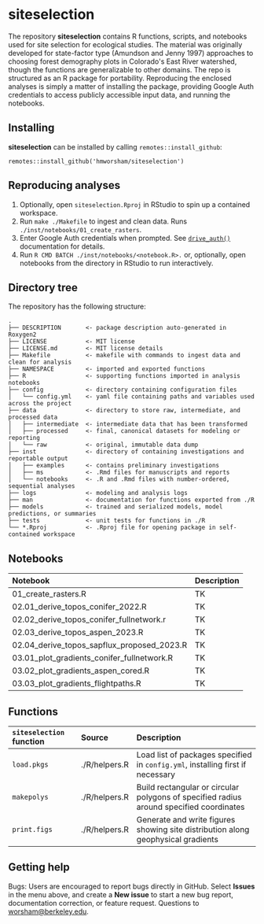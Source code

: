 # siteselection

The repository **siteselection** contains R functions, scripts, and notebooks used for site selection for ecological studies. The material was originally developed for state-factor type (Amundson and Jenny 1997) approaches to choosing forest demography plots in Colorado's East River watershed, though the functions are generalizable to other domains. The repo is structured as an R package for portability. Reproducing the enclosed analyses is simply a matter of installing the package, providing Google Auth credentials to access publicly accessible input data, and running the notebooks. 

## Installing

**siteselection** can be installed by calling `remotes::install_github`:

```
remotes::install_github('hmworsham/siteselection')
```

## Reproducing analyses

1. Optionally, open `siteselection.Rproj` in RStudio to spin up a contained workspace.
2. Run `make ./Makefile` to ingest and clean data. Runs `./inst/notebooks/01_create_rasters`. 
3. Enter Google Auth credentials when prompted. See [`drive_auth()`](https://googledrive.tidyverse.org/reference/drive_auth.html) documentation for details. 
4. Run `R CMD BATCH ./inst/notebooks/<notebook.R>.` or, optionally, open notebooks from the directory in RStudio to run interactively. 

## Directory tree

The repository has the following structure:

``` nohighlight
.
├── DESCRIPTION       <- package description auto-generated in Roxygen2
├── LICENSE           <- MIT license
├── LICENSE.md        <- MIT license details
├── Makefile          <- makefile with commands to ingest data and clean for analysis
├── NAMESPACE         <- imported and exported functions
├── R                 <- supporting functions imported in analysis notebooks
├── config            <- directory containing configuration files
│	└── config.yml    <- yaml file containing paths and variables used across the project
├── data              <- directory to store raw, intermediate, and processed data
│	├── intermediate  <- intermediate data that has been transformed
│	├── processed     <- final, canonical datasets for modeling or reporting
│	└── raw           <- original, immutable data dump
├── inst              <- directory of containing investigations and reportable output
│	├── examples      <- contains preliminary investigations
│	├── ms            <- .Rmd files for manuscripts and reports
│	└── notebooks     <- .R and .Rmd files with number-ordered, sequential analyses
├── logs              <- modeling and analysis logs
├── man               <- documentation for functions exported from ./R
├── models            <- trained and serialized models, model predictions, or summaries
├── tests             <- unit tests for functions in ./R
└── *.Rproj           <- .Rproj file for opening package in self-contained workspace
```

## Notebooks 
| Notebook                                          | Description  |
|:--------------------------------------------------|:-------------------------------------------------------------------|
| 01_create_rasters.R                               | TK  |
| 02.01_derive_topos_conifer_2022.R                 | TK  |
| 02.02_derive_topos_conifer_fullnetwork.r          | TK  |
| 02.03_derive_topos_aspen_2023.R                   | TK  |
| 02.04_derive_topos_sapflux_proposed_2023.R        | TK  |
| 03.01_plot_gradients_conifer_fullnetwork.R        | TK  |
| 03.02_plot_gradients_aspen_cored.R                | TK  |
| 03.03_plot_gradients_flightpaths.R                | TK  |

## Functions

| `siteselection` function     | Source                       | Description                                               |
|:-----------------------------|:-----------------------------|:----------------------------------------------------------|
| `load.pkgs`                  | ./R/helpers.R                | Load list of packages specified in `config.yml`, installing first if necessary  |
| `makepolys`                  | ./R/helpers.R                | Build rectangular or circular polygons of specified radius around specified coordinates  |
| `print.figs`                 | ./R/helpers.R                | Generate and write figures showing site distribution along geophysical gradients  |

## Getting help
Bugs: Users are encouraged to report bugs directly in GitHub. Select **Issues** in the menu above, and create a **New issue** to start a new bug report, documentation correction, or feature request. Questions to worsham@berkeley.edu.

